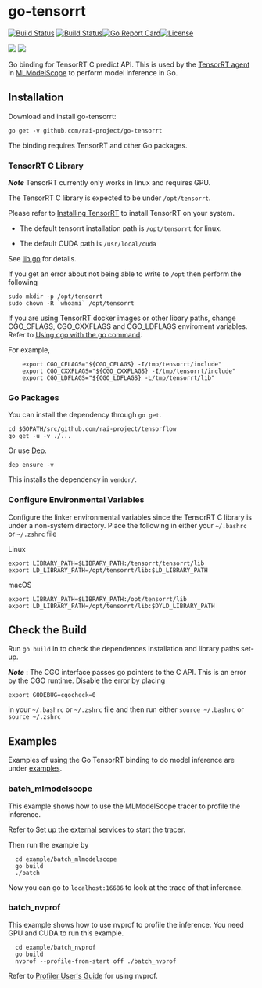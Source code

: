 # go-tensorrt

[![Build Status](https://dev.azure.com/dakkak/rai/_apis/build/status/go-tensorrt)](https://dev.azure.com/dakkak/rai/_build/latest?definitionId=18)
[![Build Status](https://travis-ci.org/rai-project/go-tensorrt.svg?branch=master)](https://travis-ci.org/rai-project/go-tensorrt)[![Go Report Card](https://goreportcard.com/badge/github.com/rai-project/go-tensorrt)](https://goreportcard.com/report/github.com/rai-project/go-tensorrt)[![License](https://img.shields.io/badge/License-Apache%202.0-blue.svg)](https://opensource.org/licenses/Apache-2.0)

[![](https://images.microbadger.com/badges/version/carml/go-tensorrt:amd64-cpu-latest.svg)](https://microbadger.com/images/carml/go-tensorrt:amd64-cpu-latest 'Get your own version badge on microbadger.com')
[![](https://images.microbadger.com/badges/version/carml/go-tensorrt:amd64-gpu-latest.svg)](https://microbadger.com/images/carml/go-tensorrt:amd64-gpu-latest 'Get your own version badge on microbadger.com')

Go binding for TensorRT C predict API.
This is used by the [TensorRT agent](https://github.com/rai-project/mxnet) in [MLModelScope](mlmodelscope.org) to perform model inference in Go.

## Installation

Download and install go-tensorrt:

```
go get -v github.com/rai-project/go-tensorrt
```

The binding requires TensorRT and other Go packages.

### TensorRT C Library

**_Note_** TensorRT currently only works in linux and requires GPU.

The TensorRT C library is expected to be under `/opt/tensorrt`.

Please refer to [Installing TensorRT](https://docs.nvidia.com/deeplearning/sdk/tensorrt-install-guide/index.html) to install TensorRT on your system.

- The default tensorrt installation path is `/opt/tensorrt` for linux.

- The default CUDA path is `/usr/local/cuda`

See [lib.go](lib.go) for details.

If you get an error about not being able to write to `/opt` then perform the following

```
sudo mkdir -p /opt/tensorrt
sudo chown -R `whoami` /opt/tensorrt
```

If you are using TensorRT docker images or other libary paths, change CGO_CFLAGS, CGO_CXXFLAGS and CGO_LDFLAGS enviroment variables. Refer to [Using cgo with the go command](https://golang.org/cmd/cgo/#hdr-Using_cgo_with_the_go_command).

For example,

```
    export CGO_CFLAGS="${CGO_CFLAGS} -I/tmp/tensorrt/include"
    export CGO_CXXFLAGS="${CGO_CXXFLAGS} -I/tmp/tensorrt/include"
    export CGO_LDFLAGS="${CGO_LDFLAGS} -L/tmp/tensorrt/lib"
```


### Go Packages

You can install the dependency through `go get`.

```
cd $GOPATH/src/github.com/rai-project/tensorflow
go get -u -v ./...
```

Or use [Dep](https://github.com/golang/dep).

```
dep ensure -v
```

This installs the dependency in `vendor/`.


### Configure Environmental Variables

Configure the linker environmental variables since the TensorRT C library is under a non-system directory. Place the following in either your `~/.bashrc` or `~/.zshrc` file

Linux
```
export LIBRARY_PATH=$LIBRARY_PATH:/tensorrt/tensorrt/lib
export LD_LIBRARY_PATH=/opt/tensorrt/lib:$LD_LIBRARY_PATH
```

macOS
```
export LIBRARY_PATH=$LIBRARY_PATH:/opt/tensorrt/lib
export LD_LIBRARY_PATH=/opt/tensorrt/lib:$DYLD_LIBRARY_PATH
```

## Check the Build

Run `go build` in to check the dependences installation and library paths set-up.

**_Note_** : The CGO interface passes go pointers to the C API. This is an error by the CGO runtime. Disable the error by placing

```
export GODEBUG=cgocheck=0
```

in your `~/.bashrc` or `~/.zshrc` file and then run either `source ~/.bashrc` or `source ~/.zshrc`


## Examples

Examples of using the Go TensorRT binding to do model inference are under [examples](examples).

### batch_mlmodelscope

This example shows how to use the MLModelScope tracer to profile the inference.

Refer to [Set up the external services](https://docs.mlmodelscope.org/installation/source/external_services/) to start the tracer.

Then run the example by

```
  cd example/batch_mlmodelscope
  go build
  ./batch
```

Now you can go to `localhost:16686` to look at the trace of that inference.

### batch_nvprof

This example shows how to use nvprof to profile the inference. You need GPU and CUDA to run this example.

```
  cd example/batch_nvprof
  go build
  nvprof --profile-from-start off ./batch_nvprof
```

Refer to [Profiler User's Guide](https://docs.nvidia.com/cuda/profiler-users-guide/index.html) for using nvprof.
